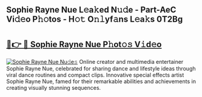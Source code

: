 ## Sophie Rayne Nue L𝚎a𝚔ed N𝚞𝚍e - Part-AeC Vi𝚍𝚎o P𝚑𝚘tos - H𝚘𝚝 O𝚗𝚕yf𝚊ns L𝚎a𝚔s 0T2Bg

# <h2><a href="http://kf7zky.oniu.top/?m=Sophie+Rayne+Nue">🔗👉 🔴 Sophie Rayne Nue P𝚑ot𝚘𝚜 V𝚒d𝚎o</a></h2>

[![Sophie Rayne Nue Nu𝚍e𝚜](https://i.imgur.com/0qMVB7G.gif)](http://kf7zky.oniu.top/?m=Sophie+Rayne+Nue)
Online creator and multimedia entertainer Sophie Rayne Nue, celebrated for sharing dance and lifestyle ideas through viral dance routines and compact clips. Innovative special effects artist Sophie Rayne Nue, famed for their remarkable abilities and achievements in creating visually stunning sequences.  
